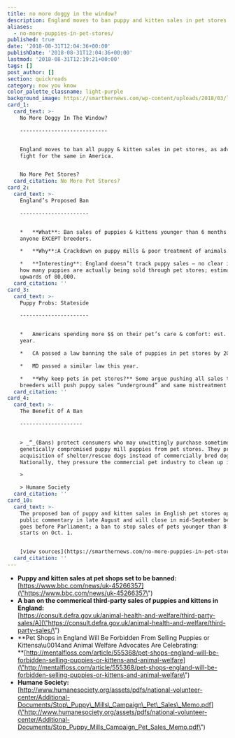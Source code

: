 ```yaml
---
title: no more doggy in the window?
description: England moves to ban puppy and kitten sales in pet stores. is america next?
aliases:
  - no-more-puppies-in-pet-stores/
published: true
date: '2018-08-31T12:04:36+00:00'
publishDate: '2018-08-31T12:04:36+00:00'
lastmod: '2018-08-31T12:19:21+00:00'
tags: []
post_author: []
section: quickreads
category: now you know
color_palette_classname: light-purple
background_image: https://smarthernews.com/wp-content/uploads/2018/03/lab_puppy_hero.jpg
card_1:
  card_text: >-
    No More Doggy In The Window?

    ----------------------------


    England moves to ban all puppy & kitten sales in pet stores, as advocates
    fight for the same in America.


    No More Pet Stores?
  card_citation: No More Pet Stores?
card_2:
  card_text: >-
    England’s Proposed Ban

    ----------------------


    *   **What**: Ban sales of puppies & kittens younger than 6 months old by
    anyone EXCEPT breeders.

    *   **Why**:A Crackdown on puppy mills & poor treatment of animals.

    *   **Interesting**: England doesn’t track puppy sales – no clear idea of
    how many puppies are actually being sold through pet stores; estimates
    upwards of 80,000.
  card_citation: ''
card_3:
  card_text: >-
    Puppy Probs: Stateside

    ----------------------


    *   Americans spending more $$ on their pet’s care & comfort: est. $70B this
    year.

    *   CA passed a law banning the sale of puppies in pet stores by 2019.

    *   MD passed a similar law this year.

    *   **Why keep pets in pet stores?** Some argue pushing all sales to
    breeders will push puppy sales “underground” and same mistreatment to occur.
  card_citation: ''
card_4:
  card_text: >-
    The Benefit Of A Ban

    --------------------


    > _“_(Bans) protect consumers who may unwittingly purchase sometimes sick or
    genetically compromised puppy mill puppies from pet stores. They promote the
    acquisition of shelter/rescue dogs instead of commercially bred dogs ….
    Nationally, they pressure the commercial pet industry to clean up its act.”

    > 

    > Humane Society
  card_citation: ''
card_10:
  card_text: >-
    The proposed ban of puppy and kitten sales in English pet stores opened for
    public commentary in late August and will close in mid-September before it
    goes before Parliament; a ban to stop sales of pets younger than 8 weeks old
    starts on Oct. 1.


    [view sources](https://smarthernews.com/no-more-puppies-in-pet-stores/)
  card_citation: ''
---
```

*   **Puppy and kitten sales at pet shops set to be banned:**  
    [https://www.bbc.com/news/uk-45266357](\"https://www.bbc.com/news/uk-45266357\")
*   **A ban on the commerical third-party sales of puppies and kittens in England:**  
    [https://consult.defra.gov.uk/animal-health-and-welfare/third-party-sales/A](\"https://consult.defra.gov.uk/animal-health-and-welfare/third-party-sales/\")
*   **Pet Shops in England Will Be Forbidden From Selling Puppies or Kittensa\\u0014and Animal Welfare Advocates Are Celebrating:  
    **[http://mentalfloss.com/article/555368/pet-shops-england-will-be-forbidden-selling-puppies-or-kittens-and-animal-welfare](\"http://mentalfloss.com/article/555368/pet-shops-england-will-be-forbidden-selling-puppies-or-kittens-and-animal-welfare\")
*   **Humane Society:**  
    [http://www.humanesociety.org/assets/pdfs/national-volunteer-center/Additional-Documents/Stop\_Puppy\_Mills\_Campaign\_Pet\_Sales\_Memo.pdf](\"http://www.humanesociety.org/assets/pdfs/national-volunteer-center/Additional-Documents/Stop_Puppy_Mills_Campaign_Pet_Sales_Memo.pdf\")